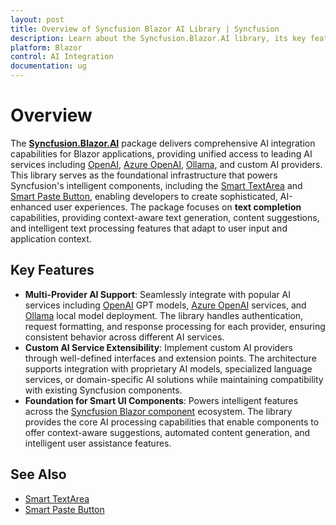 ```yaml
---
layout: post
title: Overview of Syncfusion Blazor AI Library | Syncfusion
description: Learn about the Syncfusion.Blazor.AI library, its key features, supported AI providers, and how it enables intelligent features in Blazor applications.
platform: Blazor
control: AI Integration
documentation: ug
---
```


# Overview
The [**Syncfusion.Blazor.AI**](https://www.nuget.org/packages/Syncfusion.Blazor.AI) package delivers comprehensive AI integration capabilities for Blazor applications, providing unified access to leading AI services including [OpenAI](https://help.openai.com/en/articles/4936850-where-do-i-find-my-openai-api-key), [Azure OpenAI](https://learn.microsoft.com/en-us/azure/ai-services/openai/how-to/create-resource), [Ollama](https://ollama.com), and custom AI providers. This library serves as the foundational infrastructure that powers Syncfusion's intelligent components, including the [Smart TextArea](https://blazor.syncfusion.com/documentation/smart-textarea/getting-started) and [Smart Paste Button](https://blazor.syncfusion.com/documentation/smart-paste/getting-started), enabling developers to create sophisticated, AI-enhanced user experiences. The package focuses on **text completion** capabilities, providing context-aware text generation, content suggestions, and intelligent text processing features that adapt to user input and application context.

## Key Features
- **Multi-Provider AI Support**: Seamlessly integrate with popular AI services including [OpenAI](https://help.openai.com/en/articles/4936850-where-do-i-find-my-openai-api-key) GPT models, [Azure OpenAI](https://learn.microsoft.com/en-us/azure/ai-services/openai/how-to/create-resource) services, and [Ollama](https://ollama.com) local model deployment. The library handles authentication, request formatting, and response processing for each provider, ensuring consistent behavior across different AI services.
- **Custom AI Service Extensibility**: Implement custom AI providers through well-defined interfaces and extension points. The architecture supports integration with proprietary AI models, specialized language services, or domain-specific AI solutions while maintaining compatibility with existing Syncfusion components.
- **Foundation for Smart UI Components**: Powers intelligent features across the [Syncfusion Blazor component](https://blazor.syncfusion.com/demos/) ecosystem. The library provides the core AI processing capabilities that enable components to offer context-aware suggestions, automated content generation, and intelligent user assistance features.

## See Also
- [Smart TextArea](https://blazor.syncfusion.com/documentation/smart-textarea/getting-started)
- [Smart Paste Button](https://blazor.syncfusion.com/documentation/smart-paste/getting-started)